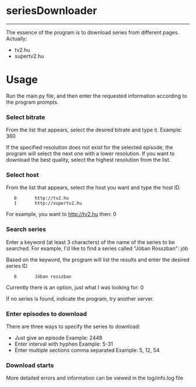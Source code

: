 # seriesDownloader

---

The essence of the program is to download series from different pages. Actually:
- tv2.hu
- supertv2.hu

# Usage

Run the main.py file, and then enter the requested information according to the program prompts.

### Select bitrate
From the list that appears, select the desired bitrate and type it.
Example: 360

If the specified resolution does not exist for the selected episode, the program will select the next one with a lower resolution.
If you want to download the best quality, select the highest resolution from the list.


### Select host
From the list that appears, select the host you want and type the host ID.

       0       http://tv2.hu
       1       http://supertv2.hu
For example, you want to http://tv2.hu then: 0

### Search series
Enter a keyword (at least 3 characters) of the name of the series to be searched.
For example, I'd like to find a series called "Jóban Rosszban": jób

Based on the keyword, the program will list the results and enter the desired series ID.

       0       Jóban rosszban
Currently there is an option, just what I was looking for: 0

If no series is found, indicate the program, try another server.

### Enter episodes to download

There are three ways to specify the series to download:
- Just give an episode
Example: 2448
- Enter interval with hyphen
Example: 5-31
- Enter multiple sections comma separated
Example: 5, 12, 54

### Download starts
More detailed errors and information can be viewed in the log/info.log file